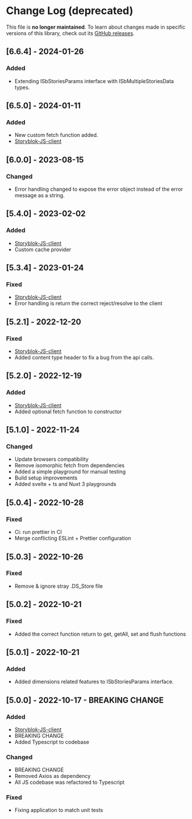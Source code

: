 # Change Log (deprecated)

This file is **no longer maintained**. To learn about changes made in specific versions of this library, check out its [GitHub releases](https://github.com/storyblok/storyblok-js-client/releases).

## [6.6.4] - 2024-01-26

### Added

- Extending ISbStoriesParams interface with ISbMultipleStoriesData types.

## [6.5.0] - 2024-01-11

### Added

- New custom fetch function added.
- [Storyblok-JS-client](https://github.com/storyblok/storyblok-js-client/releases/tag/v6.5.0)

## [6.0.0] - 2023-08-15

### Changed

- Error handling changed to expose the error object instead of the error message as a string.

## [5.4.0] - 2023-02-02

### Added

- [Storyblok-JS-client](https://github.com/storyblok/storyblok-js-client/releases/tag/v5.4.0)
- Custom cache provider

## [5.3.4] - 2023-01-24

### Fixed

- [Storyblok-JS-client](https://github.com/storyblok/storyblok-js-client/releases/tag/v5.3.4)
- Error handling is return the correct reject/resolve to the client

## [5.2.1] - 2022-12-20

### Fixed

- [Storyblok-JS-client](https://github.com/storyblok/storyblok-js-client/releases/tag/v5.2.1)
- Added content type header to fix a bug from the api calls.

## [5.2.0] - 2022-12-19

### Added

- [Storyblok-JS-client](https://github.com/storyblok/storyblok-js-client/releases/tag/v5.2.0)
- Added optional fetch function to constructor

## [5.1.0] - 2022-11-24

### Changed

- Update browsers compatibility
- Remove isomorphic fetch from dependencies
- Added a simple playground for manual testing
- Build setup improvements
- Added svelte + ts and Nuxt 3 playgrounds

## [5.0.4] - 2022-10-28

### Fixed

- Ci: run prettier in CI
- Merge conflicting ESLint + Prettier configuration

## [5.0.3] - 2022-10-26

### Fixed

- Remove & ignore stray .DS_Store file

## [5.0.2] - 2022-10-21

### Fixed

- Added the correct function return to get, getAll, set and flush functions

## [5.0.1] - 2022-10-21

### Added

- Added dimensions related features to ISbStoriesParams interface.

## [5.0.0] - 2022-10-17 - BREAKING CHANGE

### Added

- [Storyblok-JS-client](https://github.com/storyblok/storyblok-js-client/compare/v4.5.6...v5.0.0)
- BREAKING CHANGE
- Added Typescript to codebase

### Changed

- BREAKING CHANGE
- Removed Axios as dependency
- All JS codebase was refactored to Typescript

### Fixed

- Fixing application to match unit tests
